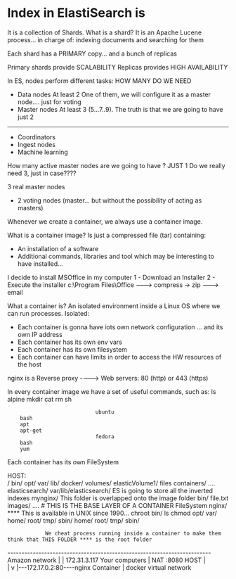 # Index in ElastiSearch is

It is a collection of Shards.
What is a shard? It is an Apache Lucene process... in charge of: indexing documents and searching for them

Each shard has a PRIMARY copy... and a bunch of replicas

Primary shards provide SCALABILITY
Replicas provides HIGH AVAILABILITY

In ES, nodes perform different tasks:
                        HOW MANY DO WE NEED
- Data nodes                At least 2 
                                One of them, we will configure it as a master node.... just for voting
- Master nodes              At least 3 (5...7..9). The truth is that we are going to have just 2
                            
- ----------
- Coordinators
- Ingest nodes
- Machine learning

How many active master nodes are we going to have ? JUST 1
Do we really need 3, just in case????


3 real master nodes
+ 2 voting nodes (master... but without the possibility of acting as masters)



Whenever we create a container, we always use a container image.

What is a container image?
Is just a compressed file (tar) containing:
- An installation of a software
- Additional commands, libraries and tool which may be interesting to have installed...

I decide to install MSOffice in my computer
1 - Download an Installer
2 - Execute the installer
c:\Program Files\Office ---> compress -> zip ---> email

What a container is?
An isolated environment inside a Linux OS where we can run processes.
Isolated:
- Each container is gonna have iots own network configuration ... and its own IP address
- Each container has its own env vars
- Each container has its own filesystem
- Each container can have limits in order to access the HW resources of the host

nginx is a Reverse proxy ----> Web servers: 80 (http) or 443 (https)

In every container image we have a set of useful commands, such as:
        ls                      alpine
        mkdir
        cat
        rm
        sh
        
                                ubuntu
        bash
        apt
        apt-get
                                fedora
        bash
        yum
        
        
        
Each container has its own FileSystem

HOST:           
        /
                bin/
                opt/
                var/
                        lib/
                                docker/
                                        volumes/
                                                        elasticVolume1/
                                                                        files
                                        containers/
                                                ....
                                                        elasticsearch/
                                                                var/lib/elasticsearch/
                                                                                        ES is going to store all the inverted indexes
                                                        mynginx/ This folder is overlapped onto the image folder
                                                                bin/
                                                                        file.txt
                                        images/
                                                ....    # THIS IS THE BASE LAYER OF A CONTAINER FileSystem
                                                        nginx/ ****     This is available in UNIX since 1990... chroot
                                                                bin/
                                                                        ls
                                                                        chmod
                                                                opt/
                                                                var/
                                                                home/
                                                                root/
                                                                tmp/
                                                                sbin/
                home/
                root/
                tmp/
                sbin/
                
                We cheat process running inside a container to make them think that THIS FOLDER **** is the root folder
                
    
  ------------------------------------------------------------------------ Amazon network
  |                                                                     |
  172.31.3.117                                                          Your computers 
  |     NAT   :8080
 HOST             |  
  |               v
  |---172.17.0.2:80----nginx Container
  |
  docker virtual network